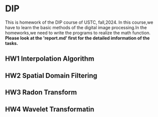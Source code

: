 # DIP
This is homework of the DIP course of USTC, fall,2024.
In this course,we have to learn the basic methods of the digital image processing.In the homeworks,we need to write the programs to realize the math function.
**Please look at the 'report.md' first for the detailed imformation of the tasks.**

## HW1 Interpolation Algorithm

## HW2 Spatial Domain Filtering

## HW3 Radon Transform

## HW4 Wavelet Transformatin

